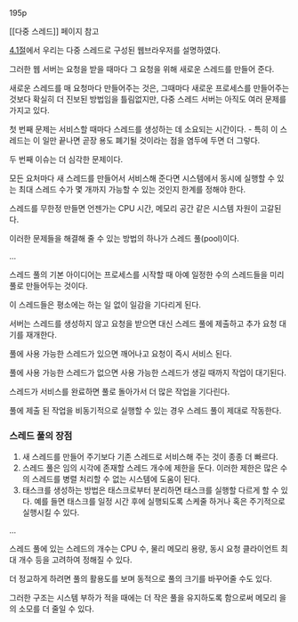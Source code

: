195p

[[다중 스레드]] 페이지 참고

[4.1절](https://github.com/yokikim/osdinostudy_1/wiki/%EB%8B%A4%EC%A4%91-%EC%8A%A4%EB%A0%88%EB%93%9C#%EB%8F%99%EA%B8%B0-motivation)에서 우리는 다중 스레드로 구성된 웹브라우저를 설명하였다.

그러한 웹 서버는 요청을 받을 때마다 그 요청을 위해 새로운 스레드를 만들어 준다.

새로운 스레드를 매 요청마다 만들어주는 것은, 그때마다 새로운 프로세스를 만들어주는 것보다 확실히 더 진보된 방법임을 틀림없지만, 다중 스레드 서버는 아직도 여러 문제를 가지고 있다.

첫 번째 문제는 서비스할 때마다 스레드를 생성하는 데 소요되는 시간이다. - 특히 이 스레드는 이 일만 끝나면 곧장 용도 폐기될 것이라는 점을 염두에 두면 더 그렇다.

두 번째 이슈는 더 심각한 문제이다.

모든 요처마다 새 스레드를 만들어서 서비스해 준다면 시스템에서 동시에 실행할 수 있는 최대 스레드 수가 몇 개까지 가능할 수 있는 것인지 한계를 정해야 한다.

스레드를 무한정 만들면 언젠가는 CPU 시간, 메모리 공간 같은 시스템 자원이 고갈된다.

이러한 문제들을 해결해 줄 수 있는 방법의 하나가 스레드 풀(pool)이다.

...

스레드 풀의 기본 아이디어는 프로세스를 시작할 때 아예 일정한 수의 스레드들을 미리 풀로 만들어두는 것이다.

이 스레드들은 평소에는 하는 일 없이 일감을 기다리게 된다.

서버는 스레드를 생성하지 않고 요청을 받으면 대신 스레드 풀에 제출하고 추가 요청 대기를 재개한다.

풀에 사용 가능한 스레드가 있으면 깨어나고 요청이 즉시 서비스 된다.

풀에 사용 가능한 스레드가 없으면 사용 가능한 스레드가 생길 때까지 작업이 대기된다.

스레드가 서비스를 완료하면 풀로 돌아가서 더 많은 작업을 기다린다.

풀에 제출 된 작업을 비동기적으로 실행할 수 있는 경우 스레드 풀이 제대로 작동한다.

### 스레드 풀의 장점

1. 새 스레드를 만들어 주기보다 기존 스레드로 서비스해 주는 것이 종종 더 빠르다.
2. 스레드 풀은 임의 시각에 존재할 스레드 개수에 제한을 둔다. 이러한 제한은 많은 수의 스레드를 병렬 처리할 수 없는 시스템에 도움이 된다.
3. 태스크를 생성하는 방법은 태스크로부터 분리하면 태스크를 실행할 다르게 할 수 있다. 예를 들면 태스크를 일정 시간 후에 실행되도록 스케줄 하거나 혹은 주기적으로 실행시킬 수 있다.

...

스레드 풀에 있는 스레드의 개수는 CPU 수, 물리 메모리 용량, 동시 요청 클라이언트 최대 개수 등을 고려하여 정해질 수 있다.

더 정교하게 하려면 풀의 활용도를 보며 동적으로 풀의 크기를 바꾸어줄 수도 있다.

그러한 구조는 시스템 부하가 적을 때에는 더 작은 풀을 유지하도록 함으로써 메모리 을의 소모를 더 줄일 수 있다.